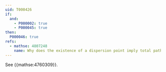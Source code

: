 ```yaml
---
uid: T000426
if:
  and:
    - P000002: true
    - P000045: true
then:
  P000046: true
refs:
  - mathse: 4807248
    name: Why does the existence of a dispersion point imply total path disconnectedness?
---
```


See {{mathse:4760309}}.
